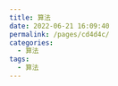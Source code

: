 ```yaml
---
title: 算法
date: 2022-06-21 16:09:40
permalink: /pages/cd4d4c/
categories:
  - 算法
tags:
  - 算法
---
```

